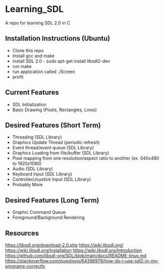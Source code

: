 # Learning_SDL
A repo for learning SDL 2.0 in C

## Installation Instructions (Ubuntu)
* Clone this repo
* Install gcc and make
* Install SDL 2.0 - sudo apt-get install libsdl2-dev
* run make
* run application called ./Screen
* profit

## Current Features
* SDL Initialization
* Basic Drawing (Pixels, Rectangles, Lines)

## Desired Features (Short Term)
* Threading (SDL Library)
* Graphics Update Thread (periodic refresh)
* Event thread/event queue (SDL Library)
* Graphics Loading from file/buffer (SDL Library)
* Pixel mapping from one resolution/aspect ratio to another (ex. 640x480 to 1920x1080)
* Audio (SDL Library)
* Keyboard Input (SDL Library)
* Controller/Joystick Input (SDL Library)
* Probably More

## Desired Features (Long Term)
* Graphic Command Queue
* Foreground/Background Rendering

## Resources
https://libsdl.org/download-2.0.php
https://wiki.libsdl.org/
https://wiki.libsdl.org/Installation
https://wiki.libsdl.org/Introduction
https://github.com/libsdl-org/SDL/blob/main/docs/README-linux.md
https://stackoverflow.com/questions/64396979/how-do-i-use-sdl2-in-my-programs-correctly
